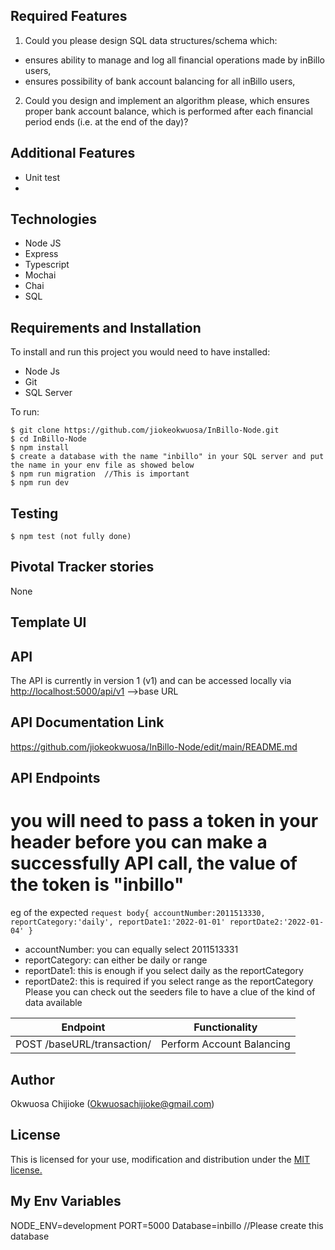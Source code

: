 
## Required Features
 1. Could you please design SQL data structures/schema which:
- ensures ability to manage and log all financial operations made by inBillo users,
- ensures possibility of bank account balancing for all inBillo users,
 2. Could you design and implement an algorithm please, which ensures proper bank account balance, which is performed after each financial period ends (i.e. at the end of the day)?
 

## Additional Features
-  Unit test
-  
## Technologies

- Node JS
- Express
- Typescript
- Mochai
- Chai
- SQL

## Requirements and Installation

To install and run this project you would need to have installed:
- Node Js
- Git
- SQL Server

To run:
```
$ git clone https://github.com/jiokeokwuosa/InBillo-Node.git
$ cd InBillo-Node
$ npm install
$ create a database with the name "inbillo" in your SQL server and put the name in your env file as showed below
$ npm run migration  //This is important
$ npm run dev
```

## Testing
```
$ npm test (not fully done)
```

## Pivotal Tracker stories

None

## Template UI


## API

The API is currently in version 1 (v1) and can be accessed locally via [http://localhost:5000/api/v1](http://localhost:5000/api/vi) -->base URL

## API Documentation Link

https://github.com/jiokeokwuosa/InBillo-Node/edit/main/README.md


## API Endpoints
# you will need to pass a token in your header before you can make a successfully API call, the value of the token is "inbillo"

eg of the expected 
`request body{
    accountNumber:2011513330,
    reportCategory:'daily',
    reportDate1:'2022-01-01'
    reportDate2:'2022-01-04'
}`
- accountNumber: you can equally select 2011513331
- reportCategory: can either be daily or range
- reportDate1: this is enough if you select daily as the reportCategory
- reportDate2: this is required if you select range as the reportCategory
Please you can check out the seeders file to have a clue of the kind of data available



| Endpoint                                         | Functionality                            |
| ------------------------------------------------ | -----------------------------------------|
| POST /baseURL/transaction/           | Perform Account Balancing                      |




## Author

Okwuosa Chijioke (Okwuosachijioke@gmail.com)

## License

This is licensed for your use, modification and distribution under the [MIT license.](https://opensource.org/licenses/MIT)

## My Env Variables
NODE_ENV=development
PORT=5000
Database=inbillo //Please create this database
